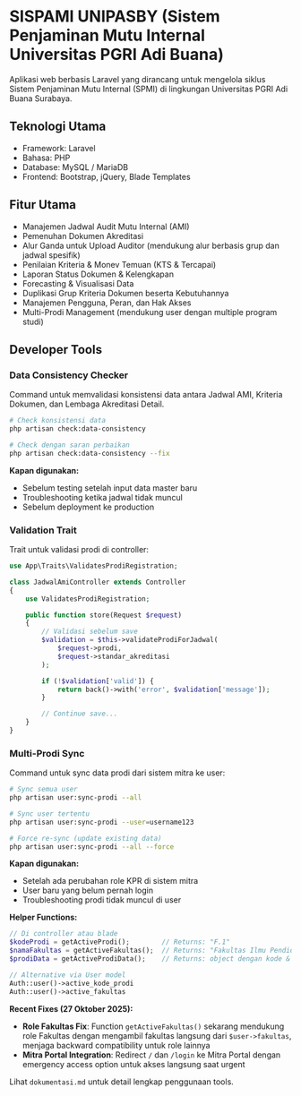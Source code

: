 # SISPAMI UNIPASBY (Sistem Penjaminan Mutu Internal Universitas PGRI Adi Buana)

Aplikasi web berbasis Laravel yang dirancang untuk mengelola siklus Sistem Penjaminan Mutu Internal (SPMI) di lingkungan Universitas PGRI Adi Buana Surabaya.

## Teknologi Utama
- Framework: Laravel
- Bahasa: PHP
- Database: MySQL / MariaDB
- Frontend: Bootstrap, jQuery, Blade Templates

## Fitur Utama
- Manajemen Jadwal Audit Mutu Internal (AMI)
- Pemenuhan Dokumen Akreditasi
- Alur Ganda untuk Upload Auditor (mendukung alur berbasis grup dan jadwal spesifik)
- Penilaian Kriteria & Monev Temuan (KTS & Tercapai)
- Laporan Status Dokumen & Kelengkapan
- Forecasting & Visualisasi Data
- Duplikasi Grup Kriteria Dokumen beserta Kebutuhannya
- Manajemen Pengguna, Peran, dan Hak Akses
- Multi-Prodi Management (mendukung user dengan multiple program studi)

## Developer Tools

### Data Consistency Checker
Command untuk memvalidasi konsistensi data antara Jadwal AMI, Kriteria Dokumen, dan Lembaga Akreditasi Detail.

```bash
# Check konsistensi data
php artisan check:data-consistency

# Check dengan saran perbaikan
php artisan check:data-consistency --fix
```

**Kapan digunakan:**
- Sebelum testing setelah input data master baru
- Troubleshooting ketika jadwal tidak muncul
- Sebelum deployment ke production

### Validation Trait
Trait untuk validasi prodi di controller:

```php
use App\Traits\ValidatesProdiRegistration;

class JadwalAmiController extends Controller
{
    use ValidatesProdiRegistration;

    public function store(Request $request)
    {
        // Validasi sebelum save
        $validation = $this->validateProdiForJadwal(
            $request->prodi,
            $request->standar_akreditasi
        );

        if (!$validation['valid']) {
            return back()->with('error', $validation['message']);
        }

        // Continue save...
    }
}
```

### Multi-Prodi Sync
Command untuk sync data prodi dari sistem mitra ke user:

```bash
# Sync semua user
php artisan user:sync-prodi --all

# Sync user tertentu
php artisan user:sync-prodi --user=username123

# Force re-sync (update existing data)
php artisan user:sync-prodi --all --force
```

**Kapan digunakan:**
- Setelah ada perubahan role KPR di sistem mitra
- User baru yang belum pernah login
- Troubleshooting prodi tidak muncul di user

**Helper Functions:**
```php
// Di controller atau blade
$kodeProdi = getActiveProdi();        // Returns: "F.1"
$namaFakultas = getActiveFakultas();  // Returns: "Fakultas Ilmu Pendidikan"
$prodiData = getActiveProdiData();    // Returns: object dengan kode & nama

// Alternative via User model
Auth::user()->active_kode_prodi
Auth::user()->active_fakultas
```

**Recent Fixes (27 Oktober 2025):**
- **Role Fakultas Fix**: Function `getActiveFakultas()` sekarang mendukung role Fakultas dengan mengambil fakultas langsung dari `$user->fakultas`, menjaga backward compatibility untuk role lainnya
- **Mitra Portal Integration**: Redirect `/` dan `/login` ke Mitra Portal dengan emergency access option untuk akses langsung saat urgent

Lihat `dokumentasi.md` untuk detail lengkap penggunaan tools.